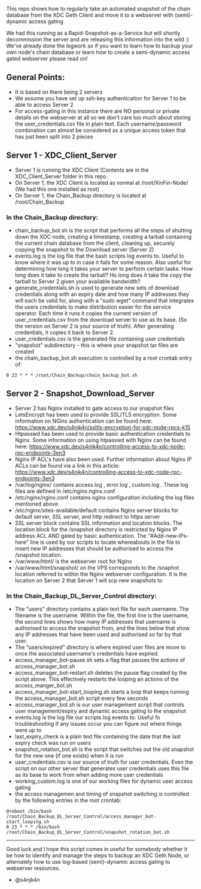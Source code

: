 This repo shows how to regularly take an automated snapshot of the chain database from the XDC Geth Client and move it to a webserver with (semi)-dynamic access gating

We had this running as a Rapid-Snapshot-as-a-Service but will shortly decommission the server and are releasing this information into the wild :) We've already done the legwork so if you want to learn how to backup your own node's chain database or learn how to create a semi-dynamic access gated webserver please read on!

## General Points:
- It is based on there being 2 servers
- We assume you have set up ssh-key authentication for Server 1 to be able to access Server 2
- For access-gating in this instance there are NO personal or private details on the webserver at all so we don't care too much about storing the user_credentials.csv file in plain text. Each username/password combination can almost be considered as a unique access token that has just been split into 2 pieces

## Server 1 - XDC_Client_Server

- Server 1 is running the XDC Client (Contents are in the XDC_Client_Server folder in this repo.
- On Server 1, the XDC Client is located as normal at /root/XinFin-Node/ (We had this one installed as root)
- On Server 1, the Chain_Backup directory is located at /root/Chain_Backup

### In the Chain_Backup directory:
- chain_backup_bot.sh is the script that performs all the steps of shutting down the XDC node, creating a timestamp, creating a tarball containing the current chain database from the client, cleaning up, securely copying the snapshot to the Download server (Server 2)
- events.log is the log file that the bash scripts log events to. Useful to know where it was up to in case it fails for some reason. Also useful for determining how long it takes your server to perform certain tasks. How long does it take to create the tarball? Ho long does it take the copy the tarball to Server 2 given your available bandwidth?
- generate_credentials.sh is used to generate new sets of download credentials along with an expiry date and how many IP addresses they will each be valid for, along with a "sudo wget" command that integrates the users credentials to make distribution easier for the service operator. Each time it runs it copies the current version of user_credentials.csv from the download server to use as its base. (So the version on Server 2 is your source of truth). After generating credentials, it copies it back to Server 2.
- user_credentials.csv is the generated file containing user credentials
- "snapshot" subdirectory - this is where your snapshot tar files are created
- the chain_backup_bot.sh execution is controlled by a root crontab entry of:
```
0 23 * * * /root/Chain_Backup/chain_backup_bot.sh
```

## Server 2 - Snapshot_Download_Server

- Server 2 has Nginx installed to gate access to our snapshot files
- LetsEncrypt has been used to provide SSL/TLS encryption. Some information on NGinx authentication can be found here: https://www.xdc.dev/s4njk4n/ssltls-encryption-for-xdc-node-rpcs-k15
- Htpasswd has been used to provide basic authentication credentials to Nginx. Some information on using htpasswd with Nginx can be found here: https://www.xdc.dev/s4njk4n/controlling-access-to-xdc-node-rpc-endpoints-3en3
- Nginx IP ACL's have also been used. Further information about Nginx IP ACLs can be found via a link in this article: https://www.xdc.dev/s4njk4n/controlling-access-to-xdc-node-rpc-endpoints-3en3
- /var/log/nginx/ contains access.log , error.log , custom.log . These log files are defined in /etc/nginx.nginx.conf
- /etc/nginx/nginx.conf contains nginx configuration including the log files mentioned above
- /etc/nginx/sites-available/default contains Nginx server blocks for default server, SSL server, and http redirect to https server
- SSL server block contains SSL information and location blocks. The location block for the /snapshot directory is restricted by Nginx IP address ACL AND gated by basic authentication. The "#Add-new-IPs-here" line is used by our scripts to locate whereabouts in the file to insert new IP addresses that should be authorised to access the /snapshot location.
- /var/www/html/ is the webserver root for Nginx
- /var/www/html/snapshot/ on the VPS corresponds to the /snaphot location referred to within the Nginx webserver configuration. It is the location on Server 2 that Server 1 will scp new snapshots to

### In the Chain_Backup_DL_Server_Control directory:
- The "users" directory contains a plain text file for each username. The filename is the username. Within the file, the first line is the username, the second lines shows how many IP addresses that username is authorised to access the snapshot from, and the lines below that show any IP addresses that have been used and authorised so far by that user.
- The "users/expired" directory is where expired user files are move to once the associated username's credentials have expired.
- access_manager_bot-pause.sh sets a flag that pauses the actions of access_manager_bot.sh
- access_manager_bot-restart.sh deletes the pause flag created by the script above. This effectively restarts the looping an actions of the access_manger_bot.sh
- access_manager_bot-start_looping.sh starts a loop that keeps running the access_manager_bot.sh script every few seconds
- access_manager_bot.sh is our user management script that controls user management/expiry and dynamic access gating to the snapshot
- events.log is the log file our scripts log events to. Useful fo troubleshooting if any issues occur you can figure out where things were up to
- last_expiry_check is a plain text file containing the date that the last expiry check was run on users
- snapshot_rotation_bot.sh is the script that switches out the old snapshot for the new one (if one exists) when it is run
- user_credentials.csv is our source of truth for user credentials. Even the script on our other server that generates user credentials uses this file as its base to work from when adding more user credentials
- working_custom.log is one of our working files for dynamic user access gating
- the access managemen and timing of snapshot switching is controlled by the following entries in the root crontab:
```
@reboot /bin/bash /root/Chain_Backup_DL_Server_Control/access_manager_bot-start_looping.sh
0 23 * * * /bin/bash /root/Chain_Backup_DL_Server_Control/snapshot_rotation_bot.sh
```

---

Good luck and I hope this script comes in useful for somebody whether it be how to identify and manage the steps to backup an XDC Geth Node, or alternately how to use log-based (semi)-dynamic access gating to webserver resources.

- @s4njk4n
